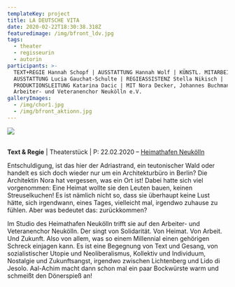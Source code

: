 ```yaml
---
templateKey: project
title: LA DEUTSCHE VITA
date: 2020-02-22T18:30:38.318Z
featuredimage: /img/bfront_ldv.jpg
tags:
  - theater
  - regisseurin
  - autorin
participants: >-
  TEXT+REGIE Hannah Schopf | AUSSTATTUNG Hannah Wolf | KÜNSTL. MITARBEIT
  AUSSTATTUNG Lucia Gauchat-Schulte | REGIEASSISTENZ Stella Nikisch |
  PRODUKTIONSLEITUNG Katarina Dacic | MIT Nora Decker, Johannes Buchmann,
  Arbeiter- und Veteranenchor Neukölln e.V.
galleryImages:
  - /img/chor1.jpg
  - /img/bfront_aktionn.jpg
---
```

![](/img/chor1.jpg)

\
**Text & Regie** | Theaterstück | P: 22.02.2020 – [Heimathafen Neukölln](https://heimathafen-neukoelln.de/events/la-deutsche-vita/)

Entschuldigung, ist das hier der Adriastrand, ein teutonischer Wald oder handelt es sich doch wieder nur um ein Architekturbüro in Berlin? Die Architektin Nora hat vergessen, was ein Ort ist! Dabei hatte sich viel vorgenommen: Eine Heimat wollte sie den Leuten bauen, keinen Streuselkuchen! Es ist nämlich nicht so, dass sie überhaupt keine Lust hätte, sich irgendwann, eines Tages, vielleicht mal, irgendwo zuhause zu fühlen. Aber was bedeutet das: zurückkommen? 

Im Studio des Heimathafen Neukölln trifft sie auf den Arbeiter- und Veteranenchor Neukölln. Der singt von Solidarität. Von Heimat. Von Arbeit. Und Zukunft. Also von allem, was so einem Millennial einen gehörigen Schreck einjagen kann. Es ist eine Begegnung von Text und Gesang, von sozialistischer Utopie und Neoliberalismus, Kollektiv und Individuum, Nostalgie und Zukunftsangst, irgendwo zwischen Lichtenberg und Lido di Jesolo. Aal-Achim macht dann schon mal ein paar Bockwürste warm und schmeißt den Dönerspieß an!
